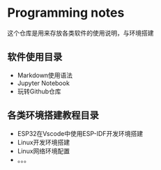 # Programming notes

这个仓库是用来存放各类软件的使用说明，与环境搭建

## 软件使用目录

- Markdown使用语法
- Jupyter Notebook
- 玩转Github仓库

## 各类环境搭建教程目录

- ESP32在Vscode中使用ESP-IDF开发环境搭建
- Linux开发环境搭建
- Linux网络环境配置
- 。。。
